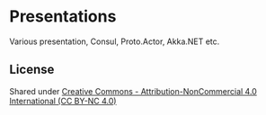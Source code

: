 # Presentations

Various presentation, Consul, Proto.Actor, Akka.NET etc.

## License
Shared under [Creative Commons - Attribution-NonCommercial 4.0 International (CC BY-NC 4.0)](https://creativecommons.org/licenses/by-nc/4.0/)
